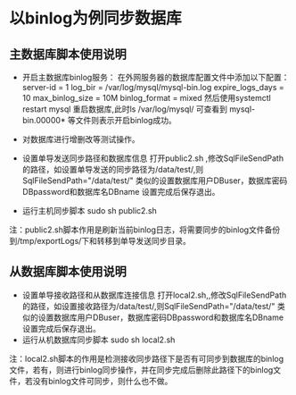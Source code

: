 # 以binlog为例同步数据库
## 主数据库脚本使用说明
* 开启主数据库binlog服务：
  在外网服务器的数据库配置文件中添加以下配置：
    server-id               = 1
    log_bir                 = /var/log/mysql/mysql-bin.log
    expire_logs_days        = 10
    max_binlog_size         = 10M
    binlog_format           = mixed
  然后使用systemctl restart mysql 重启数据库,此时ls /var/log/mysql/
  可查看到 mysql-bin.00000* 等文件则表示开启binlog成功。

* 对数据库进行增删改等测试操作。

* 设置单导发送同步路径和数据库信息
  打开public2.sh ,修改SqlFileSendPath的路径，如设置单导发送的同步路径为/data/test/,则SqlFileSendPath="/data/test/"
  类似的设置数据库用户DBuser，数据库密码DBpassword和数据库名DBname
  设置完成后保存退出。

* 运行主机同步脚本 sudo sh public2.sh 

注：public2.sh脚本作用是刷新当前binlog日志，将需要同步的binlog文件备份到/tmp/exportLogs/下和转移到单导发送同步目录。

## 从数据库脚本使用说明
* 设置单导接收路径和从数据库连接信息
  打开local2.sh,,修改SqlFileSendPath的路径，如设置接收路径为/data/test/,则SqlFileSendPath="/data/test/"
  类似的设置数据库用户DBuser，数据库密码DBpassword和数据库名DBname
  设置完成后保存退出。
* 运行从机数据库同步脚本 sudo sh local2.sh

注：local2.sh脚本的作用是检测接收同步路径下是否有可同步到数据库的binlog文件，若有，则进行binlog同步操作，并在同步完成后删除此路径下的binlog文件，若没有binlog文件可同步，则什么也不做。


